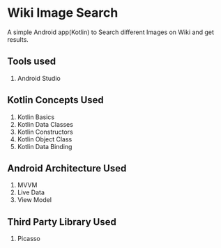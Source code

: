 # Wiki Image Search

A simple Android app(Kotlin) to Search different Images on Wiki and get results.

## Tools used
1. Android Studio

## Kotlin Concepts Used
1. Kotlin Basics
2. Kotlin Data Classes
3. Kotlin Constructors
4. Kotlin Object Class
5. Kotlin Data Binding

## Android Architecture Used
1. MVVM
2. Live Data
3. View Model

## Third Party Library Used
1. Picasso
